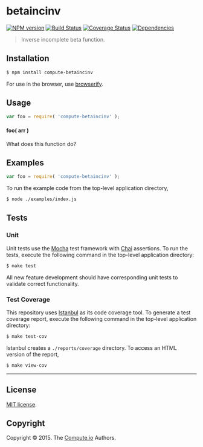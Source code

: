 betaincinv
===
[![NPM version][npm-image]][npm-url] [![Build Status][travis-image]][travis-url] [![Coverage Status][coveralls-image]][coveralls-url] [![Dependencies][dependencies-image]][dependencies-url]

>  Inverse incomplete beta function. 


## Installation

``` bash
$ npm install compute-betaincinv
```

For use in the browser, use [browserify](https://github.com/substack/node-browserify).


## Usage

``` javascript
var foo = require( 'compute-betaincinv' );
```

#### foo( arr )

What does this function do?


## Examples

``` javascript
var foo = require( 'compute-betaincinv' );
```

To run the example code from the top-level application directory,

``` bash
$ node ./examples/index.js
```


## Tests

### Unit

Unit tests use the [Mocha](http://mochajs.org/) test framework with [Chai](http://chaijs.com) assertions. To run the tests, execute the following command in the top-level application directory:

``` bash
$ make test
```

All new feature development should have corresponding unit tests to validate correct functionality.


### Test Coverage

This repository uses [Istanbul](https://github.com/gotwarlost/istanbul) as its code coverage tool. To generate a test coverage report, execute the following command in the top-level application directory:

``` bash
$ make test-cov
```

Istanbul creates a `./reports/coverage` directory. To access an HTML version of the report,

``` bash
$ make view-cov
```


---
## License

[MIT license](http://opensource.org/licenses/MIT).


## Copyright

Copyright &copy; 2015. The [Compute.io](https://github.com/compute-io) Authors.


[npm-image]: http://img.shields.io/npm/v/compute-betaincinv.svg
[npm-url]: https://npmjs.org/package/compute-betaincinv

[travis-image]: http://img.shields.io/travis/compute-io/betaincinv/master.svg
[travis-url]: https://travis-ci.org/compute-io/betaincinv

[coveralls-image]: https://img.shields.io/coveralls/compute-io/betaincinv/master.svg
[coveralls-url]: https://coveralls.io/r/compute-io/betaincinv?branch=master

[dependencies-image]: http://img.shields.io/david/compute-io/betaincinv.svg
[dependencies-url]: https://david-dm.org/compute-io/betaincinv

[dev-dependencies-image]: http://img.shields.io/david/dev/compute-io/betaincinv.svg
[dev-dependencies-url]: https://david-dm.org/dev/compute-io/betaincinv

[github-issues-image]: http://img.shields.io/github/issues/compute-io/betaincinv.svg
[github-issues-url]: https://github.com/compute-io/betaincinv/issues
